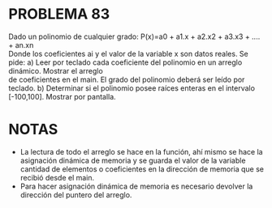 # PROBLEMA 83

Dado un polinomio de cualquier grado: 
P(x)=a0 + a1.x + a2.x2 + a3.x3 + .... + an.xn  
Donde los coeficientes ai y el valor de la variable x son datos reales. Se pide: 
a) Leer por teclado cada coeficiente del polinomio en un arreglo dinámico. Mostrar el arreglo  
de coeficientes en el main. El grado del polinomio deberá ser leído por teclado. 
b) Determinar si el polinomio posee raíces enteras en el intervalo [-100,100]. Mostrar por 
pantalla.
# NOTAS

- La lectura de todo el arreglo se hace en la función, ahí mismo se hace la asignación dinámica 
de memoria y se guarda el valor de la variable cantidad de elementos o coeficientes en la 
dirección de memoria que se recibió desde el main.  
- Para hacer asignación dinámica de memoria es necesario devolver la dirección del puntero 
del arreglo.
